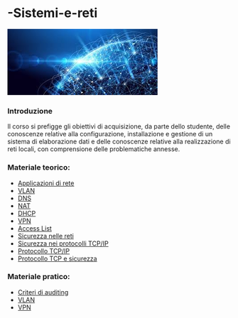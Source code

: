 # -Sistemi-e-reti
<img src="images.jpg">
<h3>Introduzione</h3>
Il corso si prefigge gli obiettivi di acquisizione, da parte dello studente, delle conoscenze relative alla configurazione, installazione e gestione di un sistema di elaborazione dati e delle conoscenze relative alla realizzazione di reti locali, con comprensione delle problematiche annesse.
<br>
<h3>Materiale teorico:</h3>
<ul>
  <li><a href="./1-A_Applicazioni di rete cosa sono e come funzionano.pdf">Applicazioni di rete</a></li>
  <li><a href="./5_VLAN.pdff">VLAN</a></li>
  <li><a href="./6_DNS.pdf">DNS</a></li>
  <li><a href="./7_NAT.pdff">NAT</a></li>
  <li><a href="./12_Protocollo DHCP - Copia.pdf">DHCP</a></li>
  <li><a href="./13_VPN.pdf">VPN</a></li>
  <li><a href="./14_Access_List.pdf">Access List</a></li>
  <li><a href="./15_La sicurezza nelle reti - Copia (2) (1).pdf">Sicurezza nelle reti</a></li>
  <li><a href="./16_Sicurezza_nei_protocolli_TCP-IP (1).pdf">Sicurezza nei protocolli TCP/IP</a></li>
  <li><a href="./17_Protocollo TCPIP (1).pdf">Protocollo TCP/IP</a></li>
  <li><a href="./18_Protocollo TCP e sicurezza.pdf">Protocollo TCP e sicurezza</a></li>
</ul>
<h3>Materiale pratico:</h3>
<ul>
  <li><a href="./19_SisReti3_U7_L6_Impostare_i_criteri_di_auditing.pdf">Criteri di auditing</a></li>
  <li><a href="./MODULO 1 - Configurazione VLAN mediante CLI.pdf">VLAN</a></li>
  <li><a href="./vpn.docx">VPN</a></li>
</ul>
